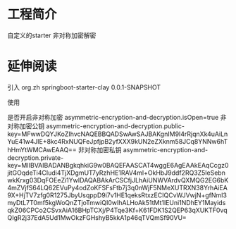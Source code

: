 # 工程简介
自定义的starter 非对称加密解密


# 延伸阅读

引入
        <dependency>
            <groupId>org.zh</groupId>
            <artifactId>springboot-starter-clay</artifactId>
            <version>0.0.1-SNAPSHOT</version>
        </dependency>
        
使用

是否开启非对称加密
asymmetric-encryption-and-decryption.isOpen=true
非对称加密公钥
asymmetric-encryption-and-decryption.public-key=MFwwDQYJKoZIhvcNAQEBBQADSwAwSAJBAKgnIM9I4rRjqnXk4uAiLnYuE41w4JlE+8kc4RxNUQFeJpfjpB2yfXXX9kUN2eZXknm58JCq8YNNw6hThHmYtWMCAwEAAQ==
非对称加密私钥
asymmetric-encryption-and-decryption.private-key=MIIBVAIBADANBgkqhkiG9w0BAQEFAASCAT4wggE6AgEAAkEAqCcgz0jitGOqdeTi4CIudi4TjXDgmUT7yRzhHE1RAV4ml+OkHbJ9ddf2RQ3Z5leSebnwkKrxg03DqFOEeZi1YwIDAQABAkArCSCfjJLhAiUNWVArdvQXMQG2EG6bK4mZVjfS64LQ62EVuPy4odZoKFSFsFtb7j3q0nWjF5NMeXUTRXN38YrhAiEA9X+HjTV7zfg0R1275JbyUsqppD9i7v1HE1qeksRtxzECIQCvWJVwjN+gfNmI3myDtL7T0mf5kgWoQnZTjoTmwiQI0wIhALHoAk51tMt1lEUni1NDhEY1MayidsqkZ06CPCo2CSvxAiA16BHpTCXj/P4Tqe3Kf+K61FDK1S2QEP63qXUKTF0vqQIgR2j37EdA5Ud1MwOkzFGHshyB5kkA1p46qTVQmSf90VU=
        
